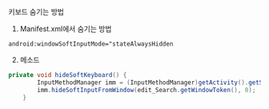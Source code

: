 
키보드 숨기는 방법
1. Manifest.xml에서 숨기는 방법

`android:windowSoftInputMode="stateAlwaysHidden`

2. 메소드
```java
private void hideSoftKeyboard() {
        InputMethodManager imm = (InputMethodManager)getActivity().getSystemService(Context.INPUT_METHOD_SERVICE);
        imm.hideSoftInputFromWindow(edit_Search.getWindowToken(), 0);
    }
```

